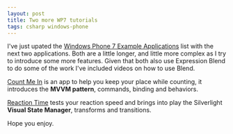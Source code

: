 ```yaml
---
layout: post
title: Two more WP7 tutorials
tags: csharp windows-phone
---
```


I've just upated the [Windows Phone 7 Example Applications](/windows-phone) list with the next two applications. Both are a little longer, and little more complex as I try to introduce some more features. Given that both also use Expression Blend to do some of the work I've included videos on how to use Blend.

[Count Me In](/windows-phone/tutorials/count-me-in) is an app to help you keep your place while counting, it introduces the **MVVM pattern**, commands, binding and behaviors.

[Reaction Time](/windows-phone/tutorials/reaction-time) tests your reaction speed and brings into play the Silverlight **Visual State Manager**, transforms and transitions.

Hope you enjoy.
